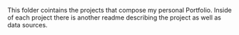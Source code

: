 This folder cointains the projects that compose my personal Portfolio. Inside of each project there is another readme describing the project as well as data sources.

